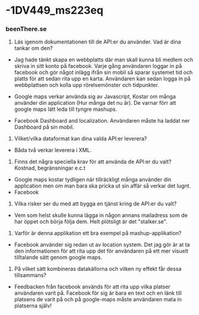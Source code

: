 -1DV449_ms223eq
===============

### beenThere.se


1. Läs igenom dokumentationen till de API:er du använder. Vad är dina tankar om den?

- Jag hade tänkt skapa en webbplatts där man skall kunna bli medlem och skriva in sitt konto på facebook.
  Varje gång användaren loggar in på facebook och gör något inlägg ifrån sin mobil så sparar systemet tid och platts
  för att sedan rita upp en karta.
  Användaren kan sedan logga in på webbplattsen och kolla upp rörelsemönster och tidpunkter. 


- Google maps verkar använda sig av Javascript, Kostar om många använder din application (Hur många det nu är).
  De varnar förr att google maps lätt leda till tyngre mashups.

- Facebook Dashboard and localization. Användaren måste ha laddat ner Dashboard på sin mobil.


1. Vilket/vilka dataformat kan dina valda API:er leverera?

- Båda två verkar leverera i XML.


1. Finns det några speciella krav för att använda de API:er du valt? Kostnad, begränsningar e.c.t

- Google maps kostar tydligen när tillräckligt många använder din application men om man bara ska pricka ut
sin affär så verkar det lugnt.
- Facebook


1. Vilka risker ser du med att bygga en tjänst kring de API:er du valt?

- Vem som helst skulle kunna lägga in någon annans mailadress som de har öppet och börja följa dem.
  Helt plötsligt är det "stalker.se". 


1. Varför är denna applikation ett bra exempel på mashup-applikation?

- Facebook använder sig redan ut av location system. Det jag gör är at ta den informationen 
  för att rita upp det för användaren på ett mer visuelt tilltalande sätt genom google maps.


1. På vilket sätt kombineras datakällorna och vilken ny effekt får dessa tillsammans?

- Feedbacken från facebook används för att rita upp vilka platser användaren varit på.
  Facebook för sig är bara en text och en länk till platsens de varit på
  och på google-maps måste användaren mata in platserna själv!
